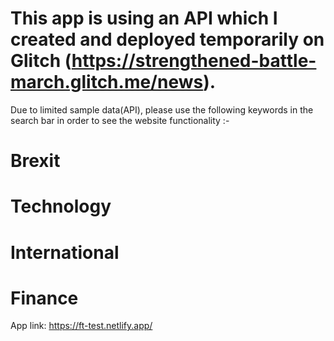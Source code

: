 # This app is using an API which I created and deployed temporarily on Glitch (https://strengthened-battle-march.glitch.me/news). 
Due to limited sample data(API), please use the following keywords in the search bar in order to see the website functionality :-


# Brexit
# Technology
# International
# Finance



App link: https://ft-test.netlify.app/

